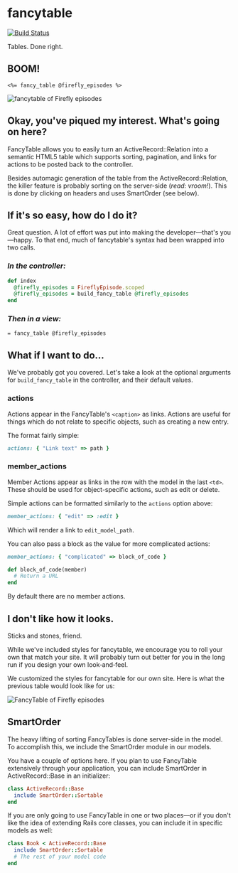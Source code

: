 fancytable
===========
[![Build Status](https://travis-ci.org/calebthompson/fancy_table.png)](https://travis-ci.org/calebthompson/fancy_table)

Tables. Done right.

BOOM!
-----

```erb
<%= fancy_table @firefly_episodes %>
```

![fancytable of Firefly
episodes](https://github.com/calebthompson/fancytable/raw/master/firefly-episodes.png)

Okay, you've piqued my interest. What's going on here?
-------------------------------------------

FancyTable allows you to easily turn an ActiveRecord::Relation into a semantic
HTML5 table which supports sorting, pagination, and links for actions to be
posted back to the controller.

Besides automagic generation of the table from the ActiveRecord::Relation, the
killer feature is probably sorting on the server-side (_read: vroom!_). This is
done by clicking on headers and uses SmartOrder (see below).

If it's so easy, how do I do it?
--------------------------------

Great question. A lot of effort was put into making the developer—that's
you—happy. To that end, much of fancytable's syntax had been wrapped into two
calls.

### _In the controller:_

```ruby
def index
  @firefly_episodes = FireflyEpisode.scoped
  @firefly_episodes = build_fancy_table @firefly_episodes
end
```

### _Then in a view:_

```haml
= fancy_table @firefly_episodes
```

What if I want to do...
-----------------------

We've probably got you covered. Let's take a look at the optional arguments for
`build_fancy_table` in the controller, and their default values.

### actions

Actions appear in the FancyTable's `<caption>` as links. Actions are useful for
things which do not relate to specific objects, such as creating a new entry.

The format fairly simple:

```ruby
actions: { "Link text" => path }
```

### member_actions

Member Actions appear as links in the row with the model in the last `<td>`.
These should be used for object-specific actions, such as edit or delete.

Simple actions can be formatted similarly to the `actions` option above:

```ruby
member_actions: { "edit" => :edit }
```

Which will render a link to `edit_model_path`.

You can also pass a block as the value for more complicated actions:

```ruby
member_actions: { "complicated" => block_of_code }

def block_of_code(member)
  # Return a URL
end
```

By default there are no member actions.

I don't like how it looks.
--------------------------

Sticks and stones, friend.

While we've included styles for fancytable, we encourage you to roll your own
that match your site. It will probably turn out better for you in the long run
if you design your own look‐and‐feel.

We customized the styles for fancytable for our own site. Here is what the
previous table would look like for us:

![FancyTable of Firefly
episodes](https://github.com/calebthompson/fancytable/raw/master/firefly-episodes.png)

SmartOrder
----------

The heavy lifting of sorting FancyTables is done server-side in the model. To
accomplish this, we include the SmartOrder module in our models.

You have a couple of options here. If you plan to use FancyTable extensively
through your application, you can include SmartOrder in ActiveRecord::Base in an
initializer:

```ruby
class ActiveRecord::Base
  include SmartOrder::Sortable
end
```

If you are only going to use FancyTable in one or two places—or if you don't
like the idea of extending Rails core classes, you can include it in specific
models as well:

```ruby
class Book < ActiveRecord::Base
  include SmartOrder::Sortable
  # The rest of your model code
end
```
